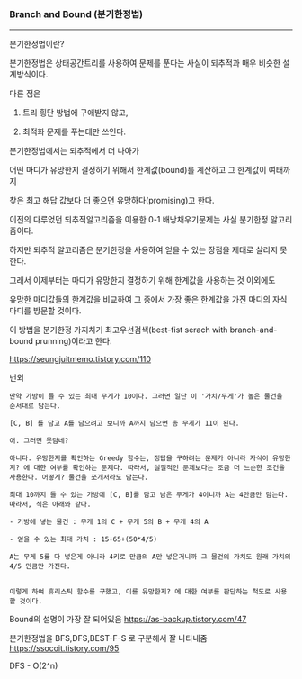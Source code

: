 ### Branch and Bound (분기한정법)

***
분기한정법이란?

분기한정법은 상태공간트리를 사용하여 문제를 푼다는 사실이 되추적과 매우 비슷한 설계방식이다.

다른 점은

1) 트리 횡단 방법에 구애받지 않고,

2) 최적화 문제를 푸는데만 쓰인다. 

분기한정법에서는 되추적에서 더 나아가

어떤 마디가 유망한지 결정하기 위해서 한계값(bound)를 계산하고 그 한계값이 여태까지 

찾은 최고 해답 값보다 더 좋으면 유망하다(promising)고 한다. 

이전의 다루었던 되추적알고리즘을 이용한 0-1 배낭채우기문제는 사실 분기한정 알고리즘이다.

하지만 되추적 알고리즘은 분기한정을 사용하여 얻을 수 있는 장점을 제대로 살리지 못한다.

그래서 이제부터는 마디가 유망한지 결정하기 위해 한계값을 사용하는 것 이외에도

유망한 마디값들의 한계값을 비교하여 그 중에서 가장 좋은 한계값을 가진 마디의 자식마디를 방문할 것이다.

이 방법을 분기한정 가지치기 최고우선검색(best-fist serach with branch-and-bound prunning)이라고 한다.

https://seungjuitmemo.tistory.com/110


번외
```
만약 가방이 들 수 있는 최대 무게가 10이다. 그러면 일단 이 '가치/무게'가 높은 물건을 순서대로 담는다.

[C, B] 를 담고 A를 담으려고 보니까 A까지 담으면 총 무게가 11이 된다.

어. 그러면 못담네?

아니다. 유망한지를 확인하는 Greedy 함수는, 정답을 구하려는 문제가 아니라 자식이 유망한지? 에 대한 여부를 확인하는 문제다. 따라서, 실질적인 문제보다는 조금 더 느슨한 조건을 사용한다. 어떻게? 물건을 쪼개서라도 담는다.

최대 10까지 들 수 있는 가방에 [C, B]를 담고 남은 무게가 4이니까 A는 4만큼만 담는다. 따라서, 식은 아래와 같다.

- 가방에 넣는 물건 : 무게 1의 C + 무게 5의 B + 무게 4의 A

- 얻을 수 있는 최대 가치 : 15+65+(50*4/5)

A는 무게 5를 다 넣은게 아니라 4키로 만큼의 A만 넣은거니까 그 물건의 가치도 원래 가치의 4/5 만큼만 가진다.


이렇게 하여 휴리스틱 함수를 구했고, 이를 유망한지? 에 대한 여부를 판단하는 척도로 사용할 것이다.
```
Bound의 설명이 가장 잘 되어있음
https://as-backup.tistory.com/47   

분기한정법을 BFS,DFS,BEST-F-S 로 구분해서 잘 나타내줌
https://ssocoit.tistory.com/95

DFS - O(2^n)



 





 